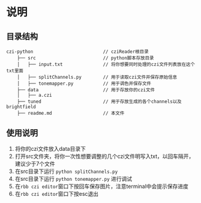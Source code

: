 #   说明

##   目录结构

```
czi-python                          // cziReader根目录
    ├── src                         // python脚本存放目录
    │   ├── input.txt               // 将你想要同时处理的czi文件列表放在这个txt里面
    │   ├── splitChannels.py        // 用于读取czi文件并保存原始信息
    │   ├── tonemapper.py           // 用于调色并保存文件
    ├── data                        // 用于存放你的czi文件
    │   ├── a.czi
    ├── tuned                       // 用于存放生成的各个channels以及brightfield
    ├── readme.md                   // 本文件
```

##  使用说明

1. 将你的czi文件放入data目录下
2. 打开src文件夹，将你一次性想要调整的几个czi文件明写入txt，以回车隔开，建议少于7个文件
3. 在src目录下运行 `python splitChannels.py`
4. 在src目录下运行 `python tonemapper.py` 进行调试
5. 在`rbb czi editor`窗口下按回车保存图片，注意terminal中会提示保存进度
6. 在`rbb czi editor`窗口下按esc退出